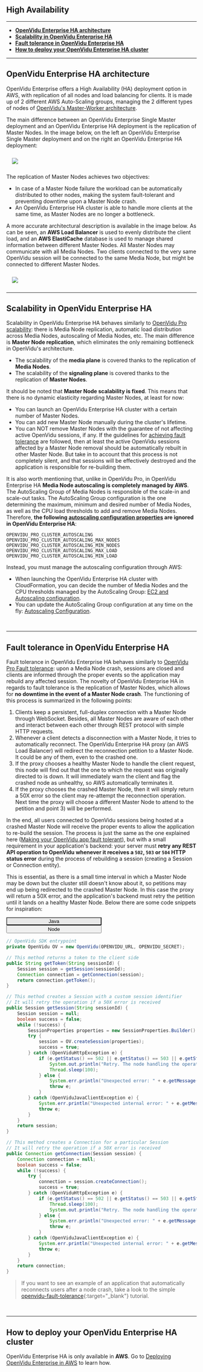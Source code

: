 <h2 id="section-title">High Availability</h2>

---

- **[OpenVidu Enterprise HA architecture](#openvidu-enterprise-ha-architecture)**
- **[Scalability in OpenVidu Enterprise HA](#scalability-in-openvidu-enterprise-ha)**
- **[Fault tolerance in OpenVidu Enterprise HA](#fault-tolerance-in-openvidu-enterprise-ha)**
- **[How to deploy your OpenVidu Enterprise HA cluster](#how-to-deploy-your-openvidu-enterprise-ha-cluster)**

---

## OpenVidu Enterprise HA architecture

OpenVidu Enterprise offers a High Availability (HA) deployment option in AWS, with replication of all nodes and load balancing for clients. It is made up of 2 different AWS Auto-Scaling groups, managing the 2 different types of nodes of [OpenVidu's Master-Worker architecture](openvidu-pro/scalability/#openvidu-pro-architecture).

The main difference between an OpenVidu Enterprise Single Master deployment and an OpenVidu Enterprise HA deployment is the replication of Master Nodes. In the image below, on the left an OpenVidu Enterprise Single Master deployment and on the right an OpenVidu Enterprise HA deployment:

<div class="row">
    <div class="pro-gallery" style="margin: 25px 15px 25px 15px">
        <a data-fancybox="gallery-pro1" data-type="image" class="fancybox-img" href="img/docs/openvidu-enterprise/enterprise-architecture.png"><img class="img-responsive" style="margin: auto; max-height: 480px; image-rendering: -webkit-optimize-contrast;" src="img/docs/openvidu-enterprise/enterprise-architecture.png"/></a>
    </div>
</div>

The replication of Master Nodes achieves two objectives:

- In case of a Master Node failure the workload can be automatically distributed to other nodes, making the system fault-tolerant and preventing downtime upon a Master Node crash.
- An OpenVidu Enterprise HA cluster is able to handle more clients at the same time, as Master Nodes are no longer a bottleneck.

A more accurate architectural description is available in the image below. As can be seen, an **AWS Load Balancer** is used to evenly distribute the client load, and an **AWS ElastiCache** database is used to manage shared information between different Master Nodes. All Master Nodes may communicate with all Media Nodes. Two clients connected to the very same OpenVidu session will be connected to the same Media Node, but might be connected to different Master Nodes.

<div class="row">
    <div class="pro-gallery" style="margin: 25px 15px 25px 15px">
        <a data-fancybox="gallery-pro1" data-type="image" class="fancybox-img" href="img/docs/openvidu-enterprise/enterprise-architecture-2.png"><img class="img-responsive" style="margin: auto; max-height: 600px; image-rendering: -webkit-optimize-contrast;" src="img/docs/openvidu-enterprise/enterprise-architecture-2.png"/></a>
    </div>
</div>

---

## Scalability in OpenVidu Enterprise HA

Scalability in OpenVidu Enterprise HA behaves similarly to [OpenVidu Pro scalability](openvidu-pro/scalability): there is Media Node replication, automatic load distribution across Media Nodes, autoscaling of Media Nodes, etc. The main difference is **Master Node replication**, which eliminates the only remaining bottleneck in OpenVidu's architecture.

- The scalability of the **media plane** is covered thanks to the replication of **Media Nodes**.
- The scalability of the **signaling plane** is covered thanks to the replication of **Master Nodes**.

It should be noted that **Master Node scalability is fixed**. This means that there is no dynamic elasticity regarding Master Nodes, at least for now:

- You can launch an OpenVidu Enterprise HA cluster with a certain number of Master Nodes.
- You can add new Master Node manually during the cluster's lifetime.
- You can NOT remove Master Nodes with the guarantee of not affecting active OpenVidu sessions, if any. If the guidelines for [achieving fault tolerance](#fault-tolerance-in-openvidu-enterprise-ha) are followed, then at least the active OpenVidu sessions affected by a Master Node removal should be automatically rebuilt in other Master Node. But take in to account that this process is not completely silent, and that sessions will be effectively destroyed and the application is responsible for re-building them.

It is also worth mentioning that, unlike in OpenVidu Pro, in OpenVidu Enterprise HA **Media Node autoscaling is completely managed by AWS**. The AutoScaling Group of Media Nodes is responsible of the scale-in and scale-out tasks. The AutoScaling Group configuration is the one determining the maximum, minimum and desired number of Media Nodes, as well as the CPU load thresholds to add and remove Media Nodes. Therefore, **the following [autoscaling configuration properties](openvidu-pro/scalability/#enable-autoscaling) are ignored in OpenVidu Enterprise HA**:

```
OPENVIDU_PRO_CLUSTER_AUTOSCALING
OPENVIDU_PRO_CLUSTER_AUTOSCALING_MAX_NODES
OPENVIDU_PRO_CLUSTER_AUTOSCALING_MIN_NODES
OPENVIDU_PRO_CLUSTER_AUTOSCALING_MAX_LOAD
OPENVIDU_PRO_CLUSTER_AUTOSCALING_MIN_LOAD
```

Instead, you must manage the autoscaling configuration through AWS:

- When launching the OpenVidu Enterprise HA cluster with CloudFormation, you can decide the number of Media Nodes and the CPU thresholds managed by the AutoScaling Group: [EC2 and Autoscaling configuration](deployment/enterprise/aws/#53-ec2-and-autoscaling-configuration).
- You can update the AutoScaling Group configuration at any time on the fly: [Autoscaling Configuration](deployment/enterprise/aws/#autoscaling-configuration).

<br>

---

## Fault tolerance in OpenVidu Enterprise HA

Fault tolerance in OpenVidu Enterprise HA behaves similarly to [OpenVidu Pro Fault tolerance](openvidu-pro/fault-tolerance/#how-openvidu-pro-provides-fault-tolerance/): upon a Media Node crash, sessions are closed and clients are informed through the proper events so the application may rebuild any affected session. The novelty of OpenVidu Enterprise HA in regards to fault tolerance is the replication of Master Nodes, which allows for **no downtime in the event of a Master Node crash**. The functioning of this process is summarized in the following points:

1. Clients keep a persistent, full-duplex connection with a Master Node through WebSocket. Besides, all Master Nodes are aware of each other and interact between each other through REST protocol with simple HTTP requests.
2. Whenever a client detects a disconnection with a Master Node, it tries to automatically reconnect. The OpenVidu Enterprise HA proxy (an AWS Load Balancer) will redirect the reconnection petition to a Master Node. It could be any of them, even to the crashed one.
3. If the proxy chooses a healthy Master Node to handle the client request, this node will find out that the one to which the request was originally directed to is down. It will immediately warn the client and flag the crashed node as unhealthy, so AWS automatically terminates it.
4. If the proxy chooses the crashed Master Node, then it will simply return a 50X error so the client may re-attempt the reconnection operation. Next time the proxy will choose a different Master Node to attend to the petition and point 3) will be performed.

In the end, all users connected to OpenVidu sessions being hosted at a crashed Master Node will receive the proper events to allow the application to re-build the session. The process is just the same as the one explained here ([Making your OpenVidu app fault tolerant](openvidu-pro/fault-tolerance/#making-your-openvidu-app-fault-tolerant)), but with a small requirement in your application's backend: your server must **retry any REST API operation to OpenVidu whenever it receives a `502`, `503` or `504` HTTP status error** during the process of rebuilding a session (creating a Session or Connection entity).

This is essential, as there is a small time interval in which a Master Node may be down but the cluster still doesn't know about it, so petitions may end up being redirected to the crashed Master Node. In this case the proxy will return a 50X error, and the application's backend must retry the petition until it lands on a healthy Master Node. Below there are some code snippets for inspiration:

<div class="lang-tabs-container" markdown="1">

<div class="lang-tabs-header">
  <button class="lang-tabs-btn" onclick="changeLangTab(event)" style="background-color: #e8e8e8; color: black; width: 50%">Java</button>
  <button class="lang-tabs-btn" onclick="changeLangTab(event)" style="width: 50%">Node</button>
</div>

<div id="java" class="lang-tabs-content" markdown="1">

```java
// OpenVidu SDK entrypoint
private OpenVidu OV = new OpenVidu(OPENVIDU_URL, OPENVIDU_SECRET);

// This method returns a token to the client side
public String getToken(String sessionId) {
    Session session = getSession(sessionId);
    Connection connection = getConnection(session);
    return connection.getToken();
}

// This method creates a Session with a custom session identifier
// It will retry the operation if a 50X error is received
public Session getSession(String sessionId) {
    Session session = null;
    boolean success = false;
    while (!success) {
        SessionProperties properties = new SessionProperties.Builder().customSessionId(sessionId).build();
        try {
            session = OV.createSession(properties);
            success = true;
        } catch (OpenViduHttpException e) {
            if (e.getStatus() == 502 || e.getStatus() == 503 || e.getStatus() == 504) {
                System.out.println("Retry. The node handling the operation is crashed: " + e.getMessage());
                Thread.sleep(100);
            } else {
                System.err.println("Unexpected error: " + e.getMessage());
                throw e;
            }
        } catch (OpenViduJavaClientException e) {
            System.err.println("Unexpected internal error: " + e.getMessage());
            throw e;
        }
    }
    return session;
}

// This method creates a Connection for a particular Session
// It will retry the operation if a 50X error is received
public Connection getConnection(Session session) {
    Connection connection = null;
    boolean success = false;
    while (!success) {
        try {
            connection = session.createConnection();
            success = true;
        } catch (OpenViduHttpException e) {
            if (e.getStatus() == 502 || e.getStatus() == 503 || e.getStatus() == 504) {
                Thread.sleep(100);
                System.out.println("Retry. The node handling the operation is crashed: " + e.getMessage());
            } else {
                System.err.println("Unexpected error: " + e.getMessage());
                throw e;
            }
        } catch (OpenViduJavaClientException e) {
            System.err.println("Unexpected internal error: " + e.getMessage());
            throw e;
        }
    }
    return connection;
}
```

</div>

<div id="node" class="lang-tabs-content" style="display:none" markdown="1">

```javascript
// OpenVidu SDK entrypoint
var OV = new OpenVidu(OPENVIDU_URL, OPENVIDU_SECRET);

// This method returns a token to the client side
async function getToken(sessionId) {
    var session = await getSession(sessionId);
    var connection = await getConnection(session);
    return connection.token;
}

// This method creates a Session with a custom session identifier
// It will retry the operation if a 50X error is received
async function getSession(sessionId) {
    var session;
    var success = false;
    while (!success) {
        try {
            session = await OV.createSession({ customSessionId: sessionId });
            success = true;
        } catch (error) {
            if (error.message === 502 || error.message === 503 || error.message === 504) {
                await new Promise(resolve => setTimeout(resolve, 100)); // Wait 100 ms
                console.warn("Retry. The node handling the operation is crashed", e);
            } else {
                console.error("Unexpected error", e);
                throw e;
            }
        }
    }
    return session;
}

// This method creates a Connection for a particular Session
// It will retry the operation if a 50X error is received
async function getConnection(session) {
    var connection;
    var success = false;
    while (!success) {
        try {
            var connection = await session.createConnection({ customSessionId: sessionId });
            success = true;
        } catch (error) {
            if (error.message === 502 || error.message === 503 || error.message === 504) {
                await new Promise(resolve => setTimeout(resolve, 100)); // Wait 100 ms
                console.warn("Retry. The node handling the operation is crashed", e);
            } else {
                console.error("Unexpected error", e);
                throw e;
            }
        }
    }
    return connection;
}
```

</div>
</div>

> If you want to see an example of an application that automatically reconnects users after a node crash, take a look to the simple [openvidu-fault-tolerance](https://github.com/OpenVidu/openvidu-tutorials/tree/master/openvidu-fault-tolerance){:target="_blank"} tutorial.

<br>

---

## How to deploy your OpenVidu Enterprise HA cluster

OpenVidu Enterprise HA is only available in **AWS**. Go to [Deploying OpenVidu Enterprise in AWS](deployment/enterprise/aws/) to learn how.

<br>

<link rel="stylesheet" href="https://cdnjs.cloudflare.com/ajax/libs/fancybox/3.1.20/jquery.fancybox.min.css" />
<script src="https://cdnjs.cloudflare.com/ajax/libs/fancybox/3.1.20/jquery.fancybox.min.js"></script>
<script type='text/javascript' src='js/fancybox-setup.js'></script>

<script>
function changeLangTab(event) {
  var parent = event.target.parentNode.parentNode;
  var txt = event.target.textContent || event.target.innerText;
  var txt = txt.replace(/\s/g, "-").toLowerCase();
  for (var i = 0; i < parent.children.length; i++) {
    var child = parent.children[i];
    // Change appearance of language buttons
    if (child.classList.contains("lang-tabs-header")) {
        for (var j = 0; j < child.children.length; j++) {
            var btn = child.children[j];
            if (btn.classList.contains("lang-tabs-btn")) {
                btn.style.backgroundColor = btn === event.target ? '#e8e8e8' : '#f9f9f9';
                btn.style.color = btn === event.target ? 'black' : '#777';
            }
        }
    }
    // Change visibility of language content
    if (child.classList.contains("lang-tabs-content")) {
        if (child.id === txt) {
            child.style.display = "block";
        } else {
            child.style.display = "none";
        }
    }
  }
}
</script>
